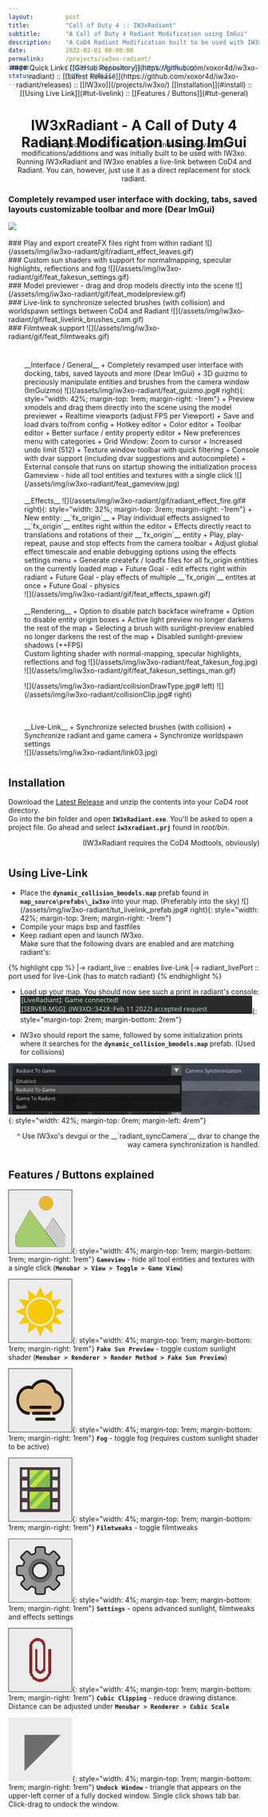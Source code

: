```yaml
---
layout:         post
title:          "Call of Duty 4 :: IW3xRadiant"
subtitle:       "A Call of Duty 4 Radiant Modification using ImGui"
description:    "A CoD4 Radiant Modification built to be used with IW3xo. Live-Link between CoD4 and Radiant. ImGui UI, Brush/Camera synchronization, Effects, Filmtweaks, Fog, Reflections ..."
date:           2022-02-01 00:00:00
permalink:      /projects/iw3xo-radiant/
image:          "/assets/img/iw3xo-radiant/thumb.jpg"
status:         "WIP - PUBLIC"
---
```

<!-- overwrite header bg if defined -->
<script> var header_bg = "/assets/img/iw3xo-radiant/header.jpg"; </script>

<!-- tag for quick links so we do not show the nav -->
<a name="quicklink"></a>

<div align="center" style="margin-top: -4rem" markdown="1">
#### Quick Links
[[GitHub Repository]](https://github.com/xoxor4d/iw3xo-radiant) :: [[Latest Release]](https://github.com/xoxor4d/iw3xo-radiant/releases) :: [[IW3xo]](/projects/iw3xo/)  
[[Installation]](#install) :: [[Using Live Link]](#tut-livelink) :: [[Features / Buttons]](#tut-general)
</div>

<div class="padding-1l"></div>
<h1 align="center">IW3xRadiant - A Call of Duty 4 Radiant Modification using ImGui</h1>
<div align="center" style="margin-top: -2.5rem"><div class="seperator-75p"></div></div>
<div class="padding-1l" style="margin-bottom: -1.5rem"></div>

<p align="center">
This project is aimed at developers and includes various modifications/additions and was initially built to be used with IW3xo. <br>
Running IW3xRadiant and IW3xo enables a live-link between CoD4 and Radiant. You can, however, just use it as a direct replacement for stock radiant.
</p>

<div class="padding-2l"></div>

### Completely revamped user interface with docking, tabs, saved layouts customizable toolbar and more (Dear ImGui)
![](/assets/img/iw3xo-radiant/gif/feat_ui.gif) 

<div class="padding-1l"></div>
### Play and export createFX files right from within radiant
![](/assets/img/iw3xo-radiant/gif/radiant_effect_leaves.gif) 

<div class="padding-1l"></div>
### Custom sun shaders with support for normalmapping, specular highlights, reflections and fog
![](/assets/img/iw3xo-radiant/gif/feat_fakesun_settings.gif) 

<div class="padding-1l"></div>
### Model previewer - drag and drop models directly into the scene
![](/assets/img/iw3xo-radiant/gif/feat_modelpreview.gif) 

<div class="padding-1l"></div>
### Live-link to synchronize selected brushes (with collision) and worldspawn settings between CoD4 and Radiant 
![](/assets/img/iw3xo-radiant/gif/feat_livelink_brushes_cam.gif) 

<div class="padding-1l"></div>
### Filmtweak support
![](/assets/img/iw3xo-radiant/gif/feat_filmtweaks.gif) 

<div class="padding-1l"></div>
<div align="center" style="margin-top: 2.5rem"><div class="seperator-100p"></div></div>

<div markdown="1" style="padding-left: 2rem">
__Interface / General__
   + Completely revamped user interface with docking, tabs, saved layouts and more (Dear ImGui)
   + 3D guizmo to preciously manipulate entities and brushes from the camera window (ImGuizmo)
   ![](/assets/img/iw3xo-radiant/feat_guizmo.jpg# right){: style="width: 42%; margin-top: 1rem; margin-right: -1rem"}
   + Preview xmodels and drag them directly into the scene using the model previewer
   + Realtime viewports (adjust FPS per Viewport)
   + Save and load dvars to/from config
   + Hotkey editor
   + Color editor 
   + Toolbar editor
   + Better surface / entity property editor
   + New preferences menu with categories
   + Grid Window: Zoom to cursor
   + Increased undo limit (512)
   + Texture window toolbar with quick filtering
   + Console with dvar support (including dvar suggestions and autocomplete)
   + External console that runs on startup showing the initialization process
   
<div class="padding-2l"></div>
Gameview - hide all tool entities and textures with a single click
![](/assets/img/iw3xo-radiant/feat_gameview.jpg) 

<br>
<br>
__Effects__
	![](/assets/img/iw3xo-radiant/gif/radiant_effect_fire.gif# right){: style="width: 32%; margin-top: 3rem; margin-right: -1rem"}
   + New entity: __`fx_origin`__
   + Play individual effects assigned to __`fx_origin`__ entites right within the editor
   + Effects directly react to translations and rotations of their __`fx_origin`__ entity
   + Play, play-repeat, pause and stop effects from the camera toolbar
   + Adjust global effect timescale and enable debugging options using the effects settings menu
   + Generate createfx / loadfx files for all fx_origin entities on the currently loaded map
   + Future Goal - edit effects right within radiant
   + Future Goal - play effects of multiple __`fx_origin`__ entites at once
   + Future Goal - physics

<div class="padding-2l"></div>
![](/assets/img/iw3xo-radiant/gif/feat_effects_spawn.gif) 

<br>
<br>
__Rendering__
   + Option to disable patch backface wireframe
   + Option to disable entity origin boxes
   + Active light preview no longer darkens the rest of the map
   + Selecting a brush with sunlight-preview enabled no longer darkens the rest of the map
   + Disabled sunlight-preview shadows (++FPS)

<div class="padding-2l"></div>
Custom lighting shader with normal-mapping, specular highlights, reflections and fog
![](/assets/img/iw3xo-radiant/feat_fakesun_fog.jpg) 
<div class="padding-1l"></div>
![](/assets/img/iw3xo-radiant/gif/feat_fakesun_settings_man.gif) 

![](/assets/img/iw3xo-radiant/collisionDrawType.jpg# left) ![](/assets/img/iw3xo-radiant/collisionClip.jpg# right) 

<br>
<br>
__Live-Link__
   + Synchronize selected brushes (with collision) 
   + Synchronize radiant and game camera
   + Synchronize worldspawn settings

<div class="padding-2l"></div>
![](/assets/img/iw3xo-radiant/link03.jpg) 
</div>


<div class="padding-1l"></div>
<div align="center" style="margin-top: 2.5rem; margin-bottom: 2.5rem"><div class="seperator-100p"></div></div>


<a name="install"></a>
## Installation

Download the [Latest Release](https://github.com/xoxor4d/iw3xo-radiant/releases) and unzip the contents into your CoD4 root directory.  
Go into the bin folder and open __`IW3xRadiant.exe`__. You'll be asked to open a project file. Go ahead and select __`iw3xradiant.prj`__ found in _root/bin_.  
<p align="right">
	(IW3xRadiant requires the CoD4 Modtools, obviously)<br>
</p>


<div class="padding-1l"></div>
<div align="center" style="margin-top: 2.5rem; margin-bottom: 2.5rem"><div class="seperator-100p"></div></div>

<a name="tut-livelink"></a>
## Using Live-Link

* Place the __`dynamic_collision_bmodels.map`__ prefab found in __`map_source\prefabs\_iw3xo`__ into your map. (Preferably into the sky)
![](/assets/img/iw3xo-radiant/tut_livelink_prefab.jpg# right){: style="width: 42%; margin-top: 3rem; margin-right: -1rem"}
* Compile your maps bsp and fastfiles
* Keep radiant open and launch IW3xo.   
Make sure that the following dvars are enabled and are matching radiant's:

{% highlight cpp %}
|-> radiant_live        :: enables live-Link
|-> radiant_livePort    :: port used for live-Link (has to match radiant)
{% endhighlight %}

* Load up your map. You should now see such a print in radiant's console: 
![](/assets/img/iw3xo-radiant/tut_livelink_radiant_console.jpg){: style="margin-top: 2rem; margin-bottom: 2rem"}

* IW3xo should report the same, followed by some initialization prints where it searches for the __`dynamic_collision_bmodels.map`__ prefab. (Used for collisions)

![](/assets/img/iw3xo-radiant/tut_livelink_camera_sync.jpg){: style="width: 42%; margin-top: 0rem; margin-left: 4rem"} 
<p align="right">
	^ Use IW3xo's devgui or the __`radiant_syncCamera`__ dvar to change the way camera synchronization is handled.<br>
</p>

<div class="padding-1l"></div>
<div align="center" style="margin-top: 2.5rem; margin-bottom: 2.5rem"><div class="seperator-100p"></div></div>

<a name="tut-general"></a>
## Features / Buttons explained

![](/assets/img/iw3xo-radiant/ico_gameview.png){: style="width: 4%; margin-top: 1rem; margin-bottom: 1rem; margin-right: 1rem"} __`Gameview`__ - hide all tool entities and textures with a single click (__`Menubar > View > Toggle > Game View`__)  

![](/assets/img/iw3xo-radiant/ico_fakesun.png){: style="width: 4%; margin-top: 1rem; margin-bottom: 1rem; margin-right: 1rem"} __`Fake Sun Preview`__ - toggle custom sunlight shader (__`Menubar > Renderer > Render Method > Fake Sun Preview`__)  

![](/assets/img/iw3xo-radiant/ico_fog.png){: style="width: 4%; margin-top: 1rem; margin-bottom: 1rem; margin-right: 1rem"} __`Fog`__ - toggle fog (requires custom sunlight shader to be active)  

![](/assets/img/iw3xo-radiant/ico_filmtweaks.png){: style="width: 4%; margin-top: 1rem; margin-bottom: 1rem; margin-right: 1rem"} __`Filmtweaks`__ - toggle filmtweaks  

![](/assets/img/iw3xo-radiant/ico_settings.png){: style="width: 4%; margin-top: 1rem; margin-bottom: 1rem; margin-right: 1rem"} __`Settings`__ - opens advanced sunlight, filmtweaks and effects settings  

![](/assets/img/iw3xo-radiant/ico_cubic_clip.png){: style="width: 4%; margin-top: 1rem; margin-bottom: 1rem; margin-right: 1rem"} __`Cubic Clipping`__ - reduce drawing distance. Distance can be adjusted under __`Menubar > Renderer > Cubic Scale`__  

![](/assets/img/iw3xo-radiant/ico_undock.png){: style="width: 4%; margin-top: 1rem; margin-bottom: 1rem; margin-right: 1rem"} __`Undock Window`__ - triangle that appears on the upper-left corner of a fully docked window. Single click shows tab bar. Click-drag to undock the window.